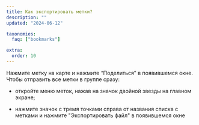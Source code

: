 ```yaml
---
title: Как экспортировать метки?
description: ""
updated: "2024-06-12"

taxonomies:
  faq: ["bookmarks"]

extra:
  order: 10
---
```


Нажмите метку на карте и нажмите “Поделиться” в появившемся окне. Чтобы отправить все метки в группе сразу:

* откройте меню меток, нажав на значок двойной звезды на главном экране;

* нажмите значок с тремя точками справа от названия списка с метками и нажмите "Экспортировать файл" в появившемся окне
